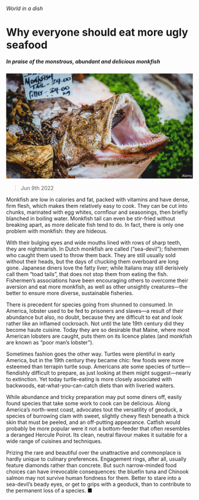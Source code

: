 ###### World in a dish

# Why everyone should eat more ugly seafood 

##### In praise of the monstrous, abundant and delicious monkfish 

![image](images/20220611_CUP001.jpg) 

> Jun 9th 2022 

Monkfish are low in calories and fat, packed with vitamins and have dense, firm flesh, which makes them relatively easy to cook. They can be cut into chunks, marinated with egg whites, cornflour and seasonings, then briefly blanched in boiling water. Monkfish tail can even be stir-fried without breaking apart, as more delicate fish tend to do. In fact, there is only one problem with monkfish: they are hideous. 

With their bulging eyes and wide mouths lined with rows of sharp teeth, they are nightmarish. In Dutch monkfish are called (“sea-devil”); fishermen who caught them used to throw them back. They are still usually sold without their heads, but the days of chucking them overboard are long gone. Japanese diners love the fatty liver; while Italians may still derisively call them “toad tails”, that does not stop them from eating the fish. Fishermen’s associations have been encouraging others to overcome their aversion and eat more monkfish, as well as other unsightly creatures—the better to ensure more diverse, sustainable fisheries.

There is precedent for species going from shunned to consumed. In America, lobster used to be fed to prisoners and slaves—a result of their abundance but also, no doubt, because they are difficult to eat and look rather like an inflamed cockroach. Not until the late 19th century did they become haute cuisine. Today they are so desirable that Maine, where most American lobsters are caught, puts them on its licence plates (and monkfish are known as “poor man’s lobster”).

Sometimes fashion goes the other way. Turtles were plentiful in early America, but in the 19th century they became chic: few foods were more esteemed than terrapin turtle soup. Americans ate some species of turtle—fiendishly difficult to prepare, as just looking at them might suggest—nearly to extinction. Yet today turtle-eating is more closely associated with backwoods, eat-what-you-can-catch diets than with liveried waiters.

While abundance and tricky preparation may put some diners off, easily found species that take some work to cook can be delicious. Along America’s north-west coast, advocates tout the versatility of geoduck, a species of burrowing clam with sweet, slightly chewy flesh beneath a thick skin that must be peeled, and an off-putting appearance. Catfish would probably be more popular were it not a bottom-feeder that often resembles a deranged Hercule Poirot. Its clean, neutral flavour makes it suitable for a wide range of cuisines and techniques.

Prizing the rare and beautiful over the unattractive and commonplace is hardly unique to culinary preferences. Engagement rings, after all, usually feature diamonds rather than concrete. But such narrow-minded food choices can have irrevocable consequences: the bluefin tuna and Chinook salmon may not survive human fondness for them. Better to stare into a sea-devil’s beady eyes, or get to grips with a geoduck, than to contribute to the permanent loss of a species. ■

